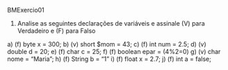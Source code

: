 BMExercio01
1. Analise as seguintes declarações de variáveis e assinale (V) para Verdadeiro
e (F) para Falso

a) (f) byte x = 300;
b) (v) short $mom = 43;
c) (f) int num = 2.5;
d) (v) double d = 20;
e) (f) char c = 25;
f) (f) boolean epar = (4%2=0)
g) (v) char nome = “Maria”;
h) (f) String b = “1”
i) (f) float x = 2.7;
j) (f) int a = false;
